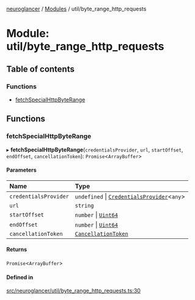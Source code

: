 [neuroglancer](../README.md) / [Modules](../modules.md) / util/byte\_range\_http\_requests

# Module: util/byte\_range\_http\_requests

## Table of contents

### Functions

- [fetchSpecialHttpByteRange](util_byte_range_http_requests.md#fetchspecialhttpbyterange)

## Functions

### fetchSpecialHttpByteRange

▸ **fetchSpecialHttpByteRange**(`credentialsProvider`, `url`, `startOffset`, `endOffset`, `cancellationToken`): `Promise`<`ArrayBuffer`\>

#### Parameters

| Name | Type |
| :------ | :------ |
| `credentialsProvider` | `undefined` \| [`CredentialsProvider`](../classes/credentials_provider.CredentialsProvider.md)<`any`\> |
| `url` | `string` |
| `startOffset` | `number` \| [`Uint64`](../classes/util_uint64.Uint64.md) |
| `endOffset` | `number` \| [`Uint64`](../classes/util_uint64.Uint64.md) |
| `cancellationToken` | [`CancellationToken`](../interfaces/util_cancellation.CancellationToken.md) |

#### Returns

`Promise`<`ArrayBuffer`\>

#### Defined in

[src/neuroglancer/util/byte_range_http_requests.ts:30](https://github.com/ActiveBrainAtlas2/neuroglancer/blob/1beb5d34/src/neuroglancer/util/byte_range_http_requests.ts#L30)
